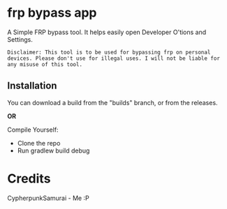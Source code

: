 # frp bypass app
A Simple FRP bypass tool. It helps easily open Developer O'tions and Settings.

```
Disclaimer: This tool is to be used for bypassing frp on personal devices. Please don't use for illegal uses. I will not be liable for any misuse of this tool.
```

## Installation
You can download a build from the "builds" branch, or from the releases.

**OR**

Compile Yourself:

* Clone the repo
* Run gradlew build debug

# Credits
CypherpunkSamurai - Me :P
